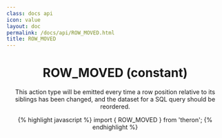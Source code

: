 ```yaml
---
class: docs api
icon: value
layout: doc
permalink: /docs/api/ROW_MOVED.html
title: ROW_MOVED
---
```


<header class="summary" markdown="1">

# ROW_MOVED (constant)

This action type will be emitted every time a row position relative to its
siblings has been changed, and the dataset for a SQL query should be reordered.

{% highlight javascript %}
import { ROW_MOVED } from 'theron';
{% endhighlight %}

</header>
